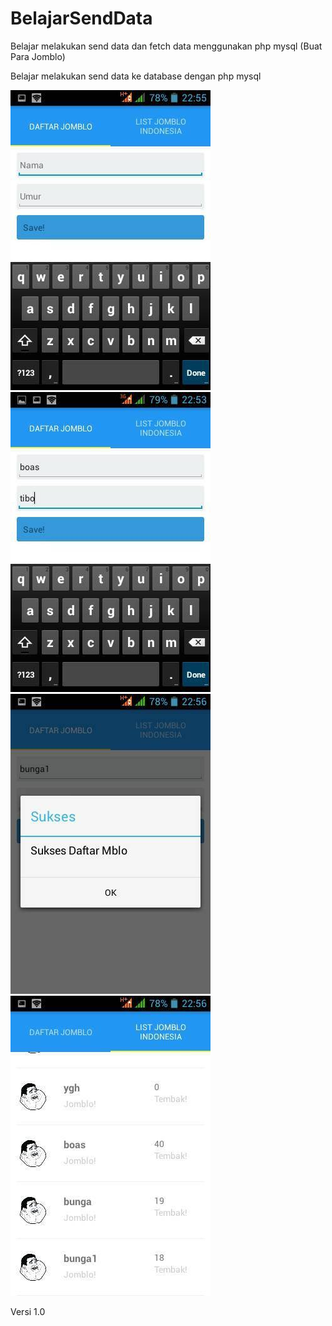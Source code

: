 # BelajarSendData
Belajar melakukan send data dan fetch data menggunakan php mysql  (Buat Para Jomblo)

Belajar melakukan send data ke database dengan php mysql

![Screenshot](https://raw.githubusercontent.com/egiesem/BelajarSendData/master/SCREENSHOT/18985449_1294137227370987_2107586358_n.jpg)
![Screenshot](https://raw.githubusercontent.com/egiesem/BelajarSendData/master/SCREENSHOT/19021373_1294137454037631_1659913397_n.jpg)
![Screenshot](https://raw.githubusercontent.com/egiesem/BelajarSendData/master/SCREENSHOT/18945225_1294137587370951_2093768489_n.jpg)
![Screenshot](https://raw.githubusercontent.com/egiesem/BelajarSendData/master/SCREENSHOT/18985506_1294136887371021_2092497942_n.jpg)

Versi 1.0
